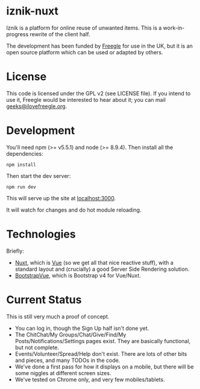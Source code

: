# iznik-nuxt

Iznik is a platform for online reuse of unwanted items.  This is a work-in-progress rewrite of
the client half.  

The development has been funded by [Freegle](https://www.ilovefreegle.org) for use in the UK, 
but it is an open source platform which can be used or adapted by others.

License
=======

This code is licensed under the GPL v2 (see LICENSE file).  If you intend to use it, Freegle would be interested to
hear about it; you can mail <geeks@ilovefreegle.org>.

# Development

You'll need npm (>= v5.5.1) and node (>= 8.9.4).  Then install all the dependencies:
```
npm install
```

Then start the dev server:
```
npm run dev
```

This will serve up the site at [localhost:3000](http://localhost:3000).

It will watch for changes and do hot module reloading.

# Technologies

Briefly:
* [Nuxt](https://nuxtjs.org), which is [Vue](https://vuejs.org/) (so we get all 
that nice reactive stuff), with a standard layout and (crucially) a good Server Side 
Rendering solution.
* [BootstrapVue](https://bootstrap-vue.js.org/), which is Bootstrap v4 for Vue/Nuxt. 

# Current Status

This is still very much a proof of concept.
* You can log in, though the Sign Up half isn't done yet.
* The ChitChat/My Groups/Chat/Give/Find/My Posts/Notifications/Settings pages exist.  They are basically functional, but not complete.
* Events/Volunteer/Spread/Help don't exist.  There are lots of other bits and pieces, and many TODOs in the code.
* We've done a first pass for how it displays on a mobile, but there will be some niggles at different screen sizes.
* We've tested on Chrome only, and very few mobiles/tablets.
